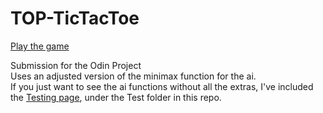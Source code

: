 # TOP-TicTacToe

[Play the game](https://enginma9.github.io/TOP-TicTacToe/)  

Submission for the Odin Project  
Uses an adjusted version of the minimax function for the ai.  
If you just want to see the ai functions without all the extras, I've included the [Testing page](https://enginma9.github.io/TOP-TicTacToe/Test/), under the Test folder in this repo.    
